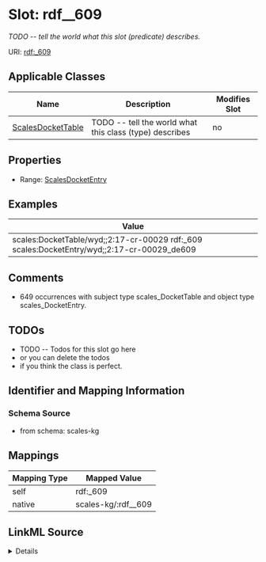 

# Slot: rdf__609


_TODO -- tell the world what this slot (predicate) describes._





URI: [rdf:_609](http://www.w3.org/1999/02/22-rdf-syntax-ns#_609)



<!-- no inheritance hierarchy -->





## Applicable Classes

| Name | Description | Modifies Slot |
| --- | --- | --- |
| [ScalesDocketTable](../classes/ScalesDocketTable.md) | TODO -- tell the world what this class (type) describes |  no  |







## Properties

* Range: [ScalesDocketEntry](../classes/ScalesDocketEntry.md)






## Examples

| Value |
| --- |
| scales:DocketTable/wyd;;2:17-cr-00029 rdf:_609 scales:DocketEntry/wyd;;2:17-cr-00029_de609 |

## Comments

* 649 occurrences with subject type scales_DocketTable and object type scales_DocketEntry.

## TODOs

* TODO -- Todos for this slot go here
* or you can delete the todos
* if you think the class is perfect.

## Identifier and Mapping Information







### Schema Source


* from schema: scales-kg




## Mappings

| Mapping Type | Mapped Value |
| ---  | ---  |
| self | rdf:_609 |
| native | scales-kg/:rdf__609 |




## LinkML Source

<details>
```yaml
name: rdf__609
description: TODO -- tell the world what this slot (predicate) describes.
todos:
- TODO -- Todos for this slot go here
- or you can delete the todos
- if you think the class is perfect.
comments:
- 649 occurrences with subject type scales_DocketTable and object type scales_DocketEntry.
examples:
- value: scales:DocketTable/wyd;;2:17-cr-00029 rdf:_609 scales:DocketEntry/wyd;;2:17-cr-00029_de609
from_schema: scales-kg
rank: 1000
slot_uri: rdf:_609
alias: rdf__609
domain_of:
- scales_DocketTable
range: scales_DocketEntry

```
</details>